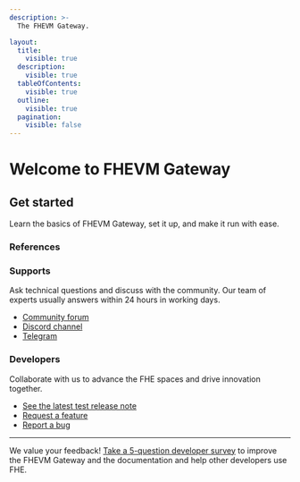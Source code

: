```yaml
---
description: >-
  The FHEVM Gateway.

layout:
  title:
    visible: true
  description:
    visible: true
  tableOfContents:
    visible: true
  outline:
    visible: true
  pagination:
    visible: false
---
```


# Welcome to FHEVM Gateway

## Get started

Learn the basics of FHEVM Gateway, set it up, and make it run with ease.

### References

### Supports

Ask technical questions and discuss with the community. Our team of experts usually answers within 24 hours in working days.

- [Community forum](https://community.zama.ai/c/fhevm/15)
- [Discord channel](https://discord.com/invite/fhe-org)
- [Telegram](https://t.me/+Ojt5y-I7oR42MTkx)

### Developers

Collaborate with us to advance the FHE spaces and drive innovation together.

<!-- markdown-link-check-disable -->

- [See the latest test release note](https://github.com/zama-ai/fhevm-gateway/releases)
- [Request a feature](https://github.com/zama-ai/fhevm-gateway/issues/new/choose)
- [Report a bug](https://github.com/zama-ai/fhevm-gateway/issues/new/choose)
<!-- markdown-link-check-enable -->

---

We value your feedback! [Take a 5-question developer survey](http://zama.ai/developer-survey) to improve the FHEVM Gateway and the documentation and help other developers use FHE.
